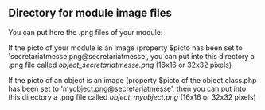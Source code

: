 
Directory for module image files
--------------------------------

You can put here the .png files of your module:


If the picto of your module is an image (property $picto has been set to 'secretariatmesse.png@secretariatmesse', you can put into this
directory a .png file called *object_secretariatmesse.png* (16x16 or 32x32 pixels)


If the picto of an object is an image (property $picto of the object.class.php has been set to 'myobject.png@secretariatmesse', then you can put into this
directory a .png file called *object_myobject.png* (16x16 or 32x32 pixels)

